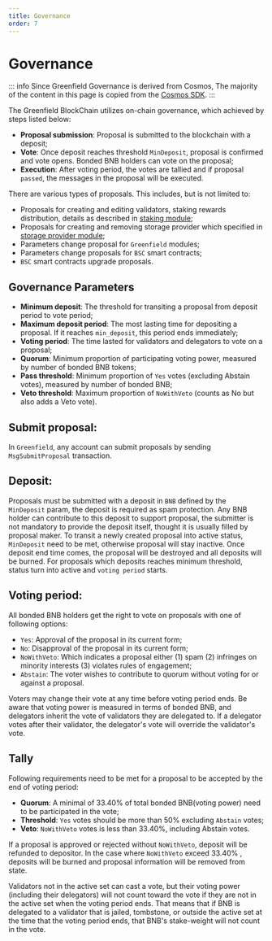 ```yaml
---
title: Governance
order: 7
---
```


# Governance

::: info
Since Greenfield Governance is derived from Cosmos, The majority of the content in this page is copied from the
[Cosmos SDK](hhttps://hub.cosmos.network/main/governance/process.html).
:::

The Greenfield BlockChain utilizes on-chain governance, which achieved by steps listed below:

- **Proposal submission**: Proposal is submitted to the blockchain with a deposit;
- **Vote**: Once deposit reaches threshold `MinDeposit`, proposal is confirmed and vote opens. Bonded BNB holders can vote on the proposal;
- **Execution**: After voting period, the votes are tallied and if proposal `passed`, the messages in the proposal will be executed.

There are various types of proposals. This includes, but is not limited to:
- Proposals for creating and editing validators, staking rewards distribution, details as described in [staking module](consensus-and-staking.md);
- Proposals for creating and removing storage provider which specified in [storage provider module](storage-provider.md);
- Parameters change proposal for `Greenfield` modules;
- Parameters change proposals for `BSC` smart contracts;
- `BSC` smart contracts upgrade proposals.


## Governance Parameters
- **Minimum deposit**: The threshold for transiting a proposal from deposit period to vote period;
- **Maximum deposit period**: The most lasting time for depositing a proposal. If it reaches `min_deposit`, this period ends immediately;
- **Voting period**: The time lasted for validators and delegators to vote on a proposal;
- **Quorum**: Minimum proportion of participating voting power, measured by number of bonded BNB tokens;
- **Pass threshold**: Minimum proportion of `Yes` votes (excluding Abstain votes), measured by number of bonded BNB;
- **Veto threshold**: Maximum proportion of `NoWithVeto` (counts as No but also adds a Veto vote).

## Submit proposal:

In `Greenfield`, any account can submit proposals by sending `MsgSubmitProposal` transaction.

## Deposit:

Proposals must be submitted with a deposit in `BNB` defined by the `MinDeposit` param, the deposit is required as spam 
protection. Any BNB holder can contribute to this deposit to support proposal, the submitter is not mandatory to provide 
the deposit itself, thought it is usually filled by proposal maker. To transit a newly created proposal into active status, 
`MinDeposit` need to be met, otherwise proposal will stay inactive. Once deposit end time comes, the proposal will be 
destroyed and all deposits will be burned. For 
proposals which deposits reaches minimum threshold, status turn into active and `voting period` starts.

## Voting period:

All bonded BNB holders get the right to vote on proposals with one of following options:

- `Yes`: Approval of the proposal in its current form;
- `No`: Disapproval of the proposal in its current form;
- `NoWithVeto`: Which indicates a proposal either (1) spam (2) infringes on minority interests (3) violates rules of engagement;
- `Abstain`: The voter wishes to contribute to quorum without voting for or against a proposal.

Voters may change their vote at any time before voting period ends. Be aware that voting power is measured in terms 
of bonded BNB, and delegators inherit the vote of validators they are delegated to. If a delegator votes after their validator, 
the delegator's vote will override the validator's vote.

## Tally

Following requirements need to be met for a proposal to be accepted by the end of voting period:

- **Quorum**: A minimal of 33.40% of total bonded BNB(voting power) need to be participated in the vote;
- **Threshold**: `Yes` votes should be more than 50% excluding `Abstain` votes;
- **Veto**: `NoWithVeto` votes is less than 33.40%, including Abstain votes.

If a proposal is approved or rejected without `NoWithVeto`, deposit will be refunded to depositor. In the case where
`NoWithVeto` exceed 33.40% , deposits will be burned and proposal information will be removed from state.

Validators not in the active set can cast a vote, but their voting power (including their delegators) 
will not count toward the vote if they are not in the active set when the voting period ends. That means that if BNB 
is delegated to a validator that is jailed, tombstone, or outside the active set at the time that the voting period 
ends, that BNB's stake-weight will not count in the vote.


